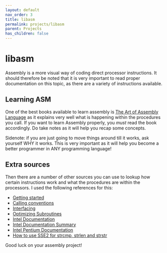 ```yaml
---
layout: default
nav_order: 3
title: libasm
permalink: projects/libasm
parent: Projects
has_children: false
---
```

# libasm

Assembly is a more visual way of coding direct processor instructions. It should
therefore be noted that it is very important to read proper documentation on
this topic, as there are a variety of instructions available.

## Learning ASM

One of the best books available to learn assembly is [The Art of Assembly Language](https://www.ic.unicamp.br/~pannain/mc404/aulas/pdfs/Art%20Of%20Intel%20x86%20Assembly.pdf)
as it explains very well what is happening within the procedures you call. If
you want to learn Assembly properly, you *must* read the book accordingly. Do
take notes as it will help you recap some concepts.

Sidenote: if you are just going to move things around till it works, ask
yourself WHY it works. This is very important as it will help you become a
better programmer in ANY programming language!

## Extra sources

Then there are a number of other sources you can use to lookup how certain
instructions work and what the procedures are within the processors. I used the
following references for this:

- [Getting started](https://riptutorial.com/assembly)
- [Calling conventions](https://www.raywenderlich.com/615-assembly-register-calling-convention-tutorial)
- [Interfacing](https://en.wikibooks.org/wiki/X86_Assembly/Interfacing_with_Linux)
- [Optimizing Subroutines](https://www.agner.org/optimize/optimizing_assembly.pdf)
- [Intel Documentation](https://www.intel.com/content/dam/www/public/us/en/documents/manuals/64-ia-32-architectures-software-developer-instruction-set-reference-manual-325383.pdf)
- [Intel Documentation Summary](https://www.felixcloutier.com/x86/index.html)
- [Intel Pentium Documentation](http://faydoc.tripod.com/cpu/index.htm)
- [How to use SSE2 for strcmp, strlen and strstr](https://www.strchr.com/strcmp_and_strlen_using_sse_4.2)

Good luck on your assembly project!
